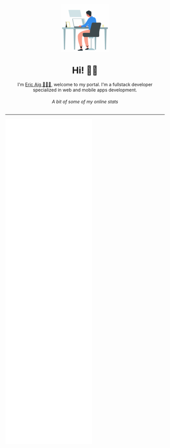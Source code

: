 <p align='center'>
<img height="150" src="https://raw.githubusercontent.com/ericaig/ericaig/master/working.gif"/>
</p>

<h1 align='center'>Hi! 👋🏾</h1>
<p align='center'>I'm <a href="ericaig.com" target="_blank">Eric Aig 👨🏾‍💻</a>, welcome to my portal. I'm a fullstack developer specialized in web and mobile apps development.</p>

<h6 align='center'>A bit of some of my online stats</h6>
<hr/>

![Metrics](https://raw.githubusercontent.com/ericaig/ericaig/master/github-metrics.svg)